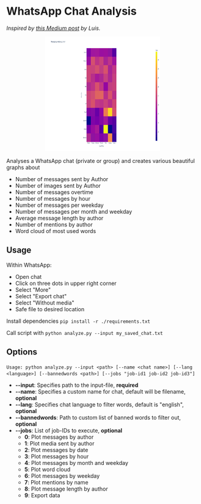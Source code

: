 # WhatsApp Chat Analysis

*Inspired by [this Medium post](https://medium.com/mcd-unison/whatsapp-group-chat-analysis-with-python-3f5196280ba) by
Luis.*

<p align="center">
 <img src="https://github.com/YannickSpoerl/whatsapp-chat-analysis/blob/main/example.gif" alt="Example" width="300" height="300">
</p>

Analyses a WhatsApp chat (private or group) and creates various beautiful graphs about

- Number of messages sent by Author
- Number of images sent by Author
- Number of messages overtime
- Number of messages by hour
- Number of messages per weekday
- Number of messages per month and weekday
- Average message length by author
- Number of mentions by author
- Word cloud of most used words

## Usage

Within WhatsApp:

- Open chat
- Click on three dots in upper right corner
- Select "More"
- Select "Export chat"
- Select "Without media"
- Safe file to desired location

Install dependencies
`pip install -r ./requirements.txt`

Call script with
`python analyze.py --input my_saved_chat.txt`

## Options

`Usage: python analyze.py --input <path> [--name <chat name>] [--lang <language>] [--bannedwords <path>] [--jobs "job-id1 job-id2 job-id3"]`

- **--input**: Specifies path to the input-file, **required**
- **--name**: Specifies a custom name for chat, default will be filename, **optional**
- **--lang**: Specifies chat language to filter words, default is "english", **optional**
- **--bannedwords**: Path to custom list of banned words to filter out, **optional**
- **--jobs**: List of job-IDs to execute, **optional**
  - **0**: Plot messages by author
  - **1**: Plot media sent by author
  - **2**: Plot messages by date
  - **3**: Plot messages by hour
  - **4**: Plot messages by month and weekday
  - **5**: Plot word cloud
  - **6**: Plot messages by weekday
  - **7**: Plot mentions by name
  - **8**: Plot message length by author
  - **9**: Export data
